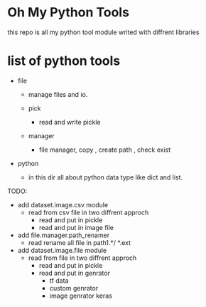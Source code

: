 # Oh My Python Tools
this repo is all my python tool module writed with diffrent libraries


# list of python tools 

- file
  - manage files and io.
  
  - pick 
      - read and write pickle 
  
  - manager
      - file manager, copy , create path , check exist
  
  

- python
  - in this dir all about python data type like dict and list.

TODO:
- add dataset.image.csv module
   - read from csv file in two diffrent approch
      - read and put in pickle
      - read and put in image file
- add file.manager.path_renamer
  - read rename all file in path1.*/ *.ext  
- add dataset.image.file module
   - read from file in two diffrent approch
      - read and put in pickle
      - read and put in genrator
        - tf data
        - custom genrator
        - image genrator keras

